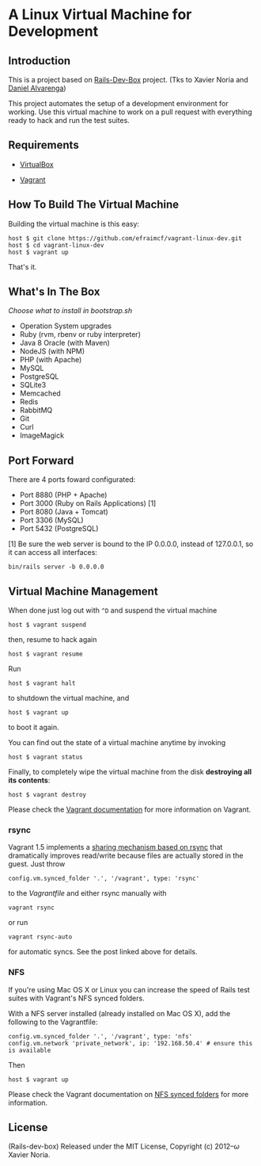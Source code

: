 # A Linux Virtual Machine for Development

## Introduction

This is a project based on [Rails-Dev-Box](https://github.com/rails/rails-dev-box.git) project. (Tks to Xavier Noria and [Daniel Alvarenga](https://github.com/danielalvarenga))

This project automates the setup of a development environment for working. Use this virtual machine to work on a pull request with everything ready to hack and run the test suites.

## Requirements

* [VirtualBox](https://www.virtualbox.org)

* [Vagrant](http://vagrantup.com)

## How To Build The Virtual Machine

Building the virtual machine is this easy:

    host $ git clone https://github.com/efraimcf/vagrant-linux-dev.git
    host $ cd vagrant-linux-dev
    host $ vagrant up

That's it.

## What's In The Box
*Choose what to install in bootstrap.sh*

* Operation System upgrades
* Ruby (rvm, rbenv or ruby interpreter)
* Java 8 Oracle (with Maven)
* NodeJS (with NPM)
* PHP (with Apache)
* MySQL
* PostgreSQL
* SQLite3
* Memcached
* Redis
* RabbitMQ
* Git
* Curl
* ImageMagick

## Port Forward

There are 4 ports foward configurated:

* Port 8880 (PHP + Apache)
* Port 3000 (Ruby on Rails Applications) [1]
* Port 8080 (Java + Tomcat)
* Port 3306 (MySQL)
* Port 5432 (PostgreSQL)

[1] Be sure the web server is bound to the IP 0.0.0.0, instead of 127.0.0.1, so it can access all interfaces:

    bin/rails server -b 0.0.0.0

## Virtual Machine Management

When done just log out with `^D` and suspend the virtual machine

    host $ vagrant suspend

then, resume to hack again

    host $ vagrant resume

Run

    host $ vagrant halt

to shutdown the virtual machine, and

    host $ vagrant up

to boot it again.

You can find out the state of a virtual machine anytime by invoking

    host $ vagrant status

Finally, to completely wipe the virtual machine from the disk **destroying all its contents**:

    host $ vagrant destroy
    
Please check the [Vagrant documentation](http://docs.vagrantup.com/v2/) for more information on Vagrant.

### rsync

Vagrant 1.5 implements a [sharing mechanism based on rsync](https://www.vagrantup.com/blog/feature-preview-vagrant-1-5-rsync.html)
that dramatically improves read/write because files are actually stored in the
guest. Just throw

    config.vm.synced_folder '.', '/vagrant', type: 'rsync'

to the _Vagrantfile_ and either rsync manually with

    vagrant rsync

or run

    vagrant rsync-auto

for automatic syncs. See the post linked above for details.

### NFS

If you're using Mac OS X or Linux you can increase the speed of Rails test suites with Vagrant's NFS synced folders.

With a NFS server installed (already installed on Mac OS X), add the following to the Vagrantfile:

    config.vm.synced_folder '.', '/vagrant', type: 'nfs'
    config.vm.network 'private_network', ip: '192.168.50.4' # ensure this is available

Then

    host $ vagrant up

Please check the Vagrant documentation on [NFS synced folders](http://docs.vagrantup.com/v2/synced-folders/nfs.html) for more information.

## License

(Rails-dev-box) Released under the MIT License, Copyright (c) 2012–<i>ω</i> Xavier Noria.